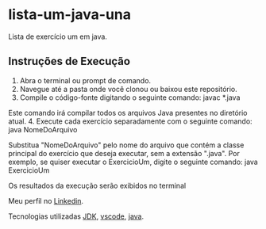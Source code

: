 # lista-um-java-una
Lista de exercício um em java.

## Instruções de Execução

1. Abra o terminal ou prompt de comando.
2. Navegue até a pasta onde você clonou ou baixou este repositório.
3. Compile o código-fonte digitando o seguinte comando:
javac *.java


Este comando irá compilar todos os arquivos Java presentes no diretório atual.
4. Execute cada exercício separadamente com o seguinte comando:
java NomeDoArquivo


Substitua "NomeDoArquivo" pelo nome do arquivo que contém a classe principal do exercício que deseja executar, sem a extensão ".java". Por exemplo, se quiser executar o ExercicioUm, digite o seguinte comando:
java ExercicioUm


Os resultados da execução serão exibidos no terminal 

Meu perfil no [Linkedin](https://www.linkedin.com/in/isadora-rodrigues-904b36164/).

Tecnologias utilizadas [JDK](https://www.oracle.com/br/java/technologies/downloads/#jdk20-windows),
[vscode](https://code.visualstudio.com/),
[java](https://www.java.com/pt-BR/).
